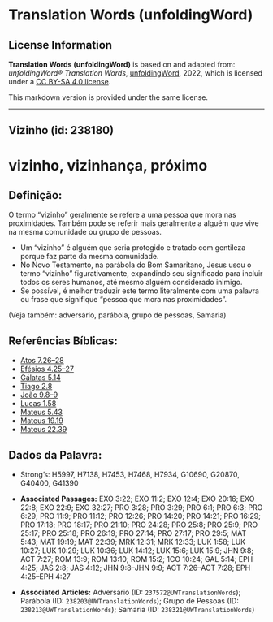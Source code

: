 # Translation Words (unfoldingWord)

## License Information

**Translation Words (unfoldingWord)** is based on and adapted from: _unfoldingWord® Translation Words_, [unfoldingWord](https://unfoldingword.org/utw), 2022, which is licensed under a [CC BY-SA 4.0 license](https://creativecommons.org/licenses/by-sa/4.0/legalcode.en).

This markdown version is provided under the same license.



--------------------------------

## Vizinho (id: 238180)

vizinho, vizinhança, próximo
============================

Definição:
----------

O termo “vizinho” geralmente se refere a uma pessoa que mora nas proximidades. Também pode se referir mais geralmente a alguém que vive na mesma comunidade ou grupo de pessoas.

* Um “vizinho” é alguém que seria protegido e tratado com gentileza porque faz parte da mesma comunidade.
* No Novo Testamento, na parábola do Bom Samaritano, Jesus usou o termo “vizinho” figurativamente, expandindo seu significado para incluir todos os seres humanos, até mesmo alguém considerado inimigo.
* Se possível, é melhor traduzir este termo literalmente com uma palavra ou frase que signifique “pessoa que mora nas proximidades”.

(Veja também: adversário, parábola, grupo de pessoas, Samaria)

Referências Bíblicas:
---------------------

* [Atos 7\.26–28](https://ref.ly/Acts7:26-Acts7:28)
* [Efésios 4\.25–27](https://ref.ly/Eph4:25-Eph4:27)
* [Gálatas 5\.14](https://ref.ly/Gal5:14)
* [Tiago 2\.8](https://ref.ly/Jas2:8)
* [João 9\.8–9](https://ref.ly/John9:8-John9:9)
* [Lucas 1\.58](https://ref.ly/Luke1:58)
* [Mateus 5\.43](https://ref.ly/Matt5:43)
* [Mateus 19\.19](https://ref.ly/Matt19:19)
* [Mateus 22\.39](https://ref.ly/Matt22:39)

Dados da Palavra:
-----------------

* Strong’s: H5997, H7138, H7453, H7468, H7934, G10690, G20870, G40400, G41390

* **Associated Passages:** EXO 3:22; EXO 11:2; EXO 12:4; EXO 20:16; EXO 22:8; EXO 22:9; EXO 32:27; PRO 3:28; PRO 3:29; PRO 6:1; PRO 6:3; PRO 6:29; PRO 11:9; PRO 11:12; PRO 12:26; PRO 14:20; PRO 14:21; PRO 16:29; PRO 17:18; PRO 18:17; PRO 21:10; PRO 24:28; PRO 25:8; PRO 25:9; PRO 25:17; PRO 25:18; PRO 26:19; PRO 27:14; PRO 27:17; PRO 29:5; MAT 5:43; MAT 19:19; MAT 22:39; MRK 12:31; MRK 12:33; LUK 1:58; LUK 10:27; LUK 10:29; LUK 10:36; LUK 14:12; LUK 15:6; LUK 15:9; JHN 9:8; ACT 7:27; ROM 13:9; ROM 13:10; ROM 15:2; 1CO 10:24; GAL 5:14; EPH 4:25; JAS 2:8; JAS 4:12; JHN 9:8–JHN 9:9; ACT 7:26–ACT 7:28; EPH 4:25–EPH 4:27
* **Associated Articles:** Adversário (ID: `237572@UWTranslationWords`); Parábola (ID: `238203@UWTranslationWords`); Grupo de Pessoas (ID: `238213@UWTranslationWords`); Samaria (ID: `238321@UWTranslationWords`)

